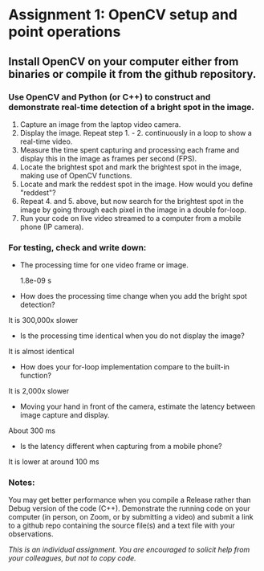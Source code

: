 # Assignment 1: OpenCV setup and point operations

## Install OpenCV on your computer either from binaries or compile it from the github repository.

### Use OpenCV and Python (or C++) to construct and demonstrate real-time detection of a bright spot in the image.

1. Capture an image from the laptop video camera.
2. Display the image.  Repeat step 1. - 2. continuously in a loop to show a real-time video.
3. Measure the time spent capturing and processing each frame and display this in the image as frames per second (FPS).
4. Locate the brightest spot and mark the brightest spot in the image, making use of OpenCV functions.
5. Locate and mark the reddest spot in the image.  How would you define "reddest"?
6. Repeat 4. and 5. above, but now search for the brightest spot in the image by going through each pixel in the image in a double for-loop.
7. Run your code on live video streamed to a computer from a mobile phone (IP camera). 

### For testing, check and write down:

* The processing time for one video frame or image.
  
  1.8e-09 s

* How does the processing time change when you add the bright spot detection?

It is 300,000x slower

* Is the processing time identical when you do not display the image?

It is almost identical

* How does your for-loop implementation compare to the built-in function?

It is 2,000x slower

* Moving your hand in front of the camera, estimate the latency between image capture and display.

About 300 ms 

* Is the latency different when capturing from a mobile phone?

It is lower at around 100 ms

### Notes:
You may get better performance when you compile a Release rather than Debug version of the code (C++).
Demonstrate the running code on your computer (in person, on Zoom, or by submitting a video) and submit a link to a github repo containing the source file(s) and a text file with your observations.

*This is an individual assignment.  You are encouraged to solicit help from your colleagues, but not to copy code.*